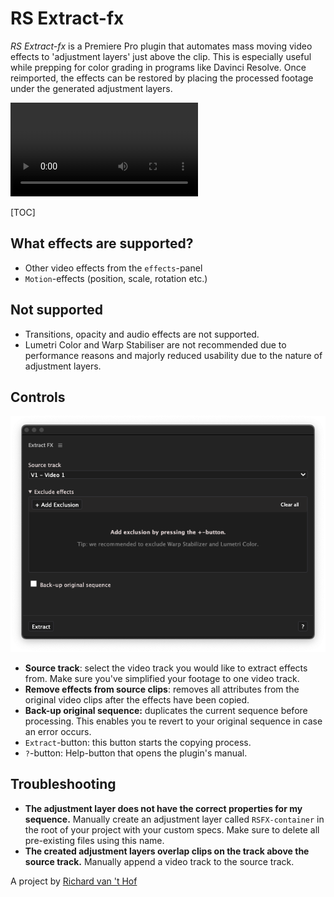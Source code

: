 # RS Extract-fx

*RS Extract-fx* is a Premiere Pro plugin that automates mass moving video effects to  'adjustment layers' just above the clip. This is especially useful while prepping for color grading in programs like Davinci Resolve. Once reimported, the effects can be restored by placing the processed footage under the generated adjustment layers.

<video src="preview.webm" loop autoplay></video>

[TOC]


## What effects are supported?

- Other video effects from the `effects`-panel
- `Motion`-effects (position, scale, rotation etc.)
## Not supported
- Transitions, opacity and audio effects are not supported.
-  Lumetri Color and Warp Stabiliser are not recommended due to performance reasons and majorly reduced usability due to the nature of adjustment layers.
## Controls

<img style="margin:0" src="program.png" alt="program"  />

- **Source track**: select the video track you would like to extract effects from. Make sure you've simplified your footage to one video track.
- **Remove effects from source clips**: removes all attributes from the original video clips after the effects have been copied.
- **Back-up original sequence:** duplicates the current sequence before processing. This enables you te revert to your original sequence in case an error occurs.
- `Extract`-button: this button starts the copying process.
- `?`-button: Help-button that opens the plugin's manual. 

## Troubleshooting

- **The adjustment layer does not have the correct properties for my sequence.**
  Manually create an adjustment layer called `RSFX-container` in the root of your project with your custom specs. Make sure to delete all pre-existing files using this name.
- **The created adjustment layers overlap clips on the track above the source track.**
  Manually append a video track to the source track.



A project by [Richard van 't Hof](https://therichard.space)
